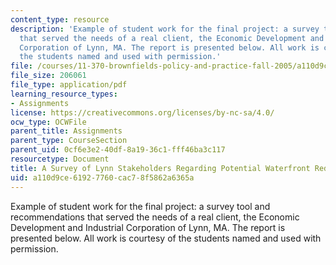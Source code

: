 ```yaml
---
content_type: resource
description: 'Example of student work for the final project: a survey tool and recommendations
  that served the needs of a real client, the Economic Development and Industrial
  Corporation of Lynn, MA. The report is presented below. All work is courtesy of
  the students named and used with permission.'
file: /courses/11-370-brownfields-policy-and-practice-fall-2005/a110d9ce61927760cac78f5862a6365a_final_project.pdf
file_size: 206061
file_type: application/pdf
learning_resource_types:
- Assignments
license: https://creativecommons.org/licenses/by-nc-sa/4.0/
ocw_type: OCWFile
parent_title: Assignments
parent_type: CourseSection
parent_uid: 0cf6e3e2-40df-8a19-36c1-fff46ba3c117
resourcetype: Document
title: A Survey of Lynn Stakeholders Regarding Potential Waterfront Redevelopment
uid: a110d9ce-6192-7760-cac7-8f5862a6365a
---
```

Example of student work for the final project: a survey tool and recommendations that served the needs of a real client, the Economic Development and Industrial Corporation of Lynn, MA. The report is presented below. All work is courtesy of the students named and used with permission.